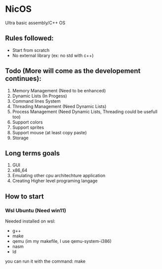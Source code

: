 # NicOS
Ultra basic assembly/C++ OS 

## Rules followed: 
- Start from scratch
- No external library (ex: no std with c++)

## Todo (More will come as the developement continues):
1) Memory Management (Need to be enhanced)
2) Dynamic Lists (In Progess)
4) Command lines System
5) Threading Management (Need Dynamic Lists)
6) Process Management (Need Dynamic Lists, Threading could be usefull too)
7) Support colors
8) Support sprites
9) Support mouse (at least copy paste)
10) Storage

## Long terms goals
1) GUI
2) x86_64
3) Emulating other cpu architechture application
4) Creating Higher level programing langage

## How to start
### Wsl Ubuntu (Need win11)
Needed installed on wsl:
- g++
- make
- qemu (im my makefile, I use qemu-system-i386)
- nasm
- ld

you can run it with the command: make
